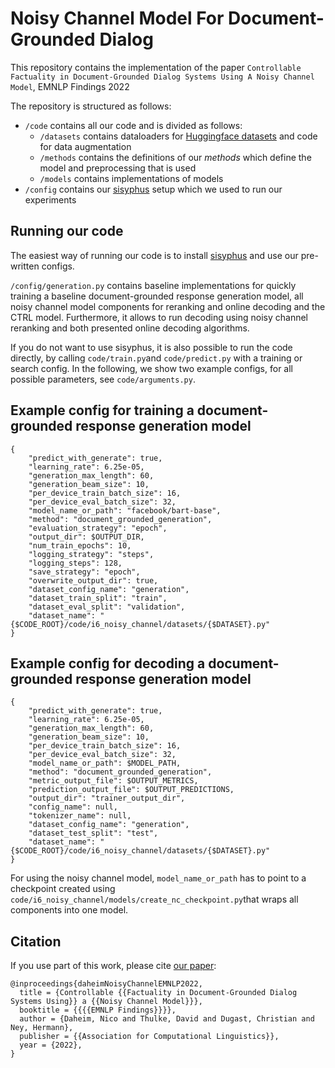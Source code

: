 # Noisy Channel Model For Document-Grounded Dialog

This repository contains the implementation of the paper `Controllable Factuality in Document-Grounded Dialog Systems Using A Noisy Channel Model`, EMNLP Findings 2022

The repository is structured as follows:
- `/code` contains all our code and is divided as follows:
    - `/datasets` contains dataloaders for [Huggingface datasets](https://github.com/huggingface/datasets) and code for data augmentation
    - `/methods` contains the definitions of our *methods* which define the model and preprocessing that is used
    - `/models` contains implementations of models
- `/config` contains our [sisyphus](https://github.com/rwth-i6/sisyphus) setup which we used to run our experiments

## Running our code
The easiest way of running our code is to install [sisyphus](https://github.com/rwth-i6/sisyphus) and use our pre-written configs.

`/config/generation.py` contains baseline implementations for quickly training a baseline document-grounded response generation model, all noisy channel model components for reranking and online decoding and the CTRL model. Furthermore, it allows to run decoding using noisy channel reranking and both presented online decoding algorithms.

If you do not want to use sisyphus, it is also possible to run the code directly, by calling `code/train.py`and `code/predict.py` with a training or search config. In the following, we show two example configs, for all possible parameters, see `code/arguments.py`.

## Example config for training a document-grounded response generation model

```
{
    "predict_with_generate": true,
    "learning_rate": 6.25e-05,
    "generation_max_length": 60,
    "generation_beam_size": 10,
    "per_device_train_batch_size": 16,
    "per_device_eval_batch_size": 32,
    "model_name_or_path": "facebook/bart-base",
    "method": "document_grounded_generation",
    "evaluation_strategy": "epoch",
    "output_dir": $OUTPUT_DIR,
    "num_train_epochs": 10,
    "logging_strategy": "steps",
    "logging_steps": 128,
    "save_strategy": "epoch",
    "overwrite_output_dir": true,
    "dataset_config_name": "generation",
    "dataset_train_split": "train",
    "dataset_eval_split": "validation",
    "dataset_name": "{$CODE_ROOT}/code/i6_noisy_channel/datasets/{$DATASET}.py"
}
```

## Example config for decoding a document-grounded response generation model

```
{
    "predict_with_generate": true,
    "learning_rate": 6.25e-05,
    "generation_max_length": 60,
    "generation_beam_size": 10,
    "per_device_train_batch_size": 16,
    "per_device_eval_batch_size": 32,
    "model_name_or_path": $MODEL_PATH,
    "method": "document_grounded_generation",
    "metric_output_file": $OUTPUT_METRICS,
    "prediction_output_file": $OUTPUT_PREDICTIONS,
    "output_dir": "trainer_output_dir",
    "config_name": null,
    "tokenizer_name": null,
    "dataset_config_name": "generation",
    "dataset_test_split": "test",
    "dataset_name": "{$CODE_ROOT}/code/i6_noisy_channel/datasets/{$DATASET}.py"
}
```


For using the noisy channel model, `model_name_or_path` has to point to a checkpoint created using `code/i6_noisy_channel/models/create_nc_checkpoint.py`that wraps all components into one model.
## Citation

If you use part of this work, please cite [our paper](https://arxiv.org/pdf/2112.08844.pdf):

```
@inproceedings{daheimNoisyChannelEMNLP2022,
  title = {Controllable {{Factuality in Document-Grounded Dialog Systems Using}} a {{Noisy Channel Model}}},
  booktitle = {{{{EMNLP Findings}}}},
  author = {Daheim, Nico and Thulke, David and Dugast, Christian and Ney, Hermann},
  publisher = {{Association for Computational Linguistics}},
  year = {2022},
}

```

